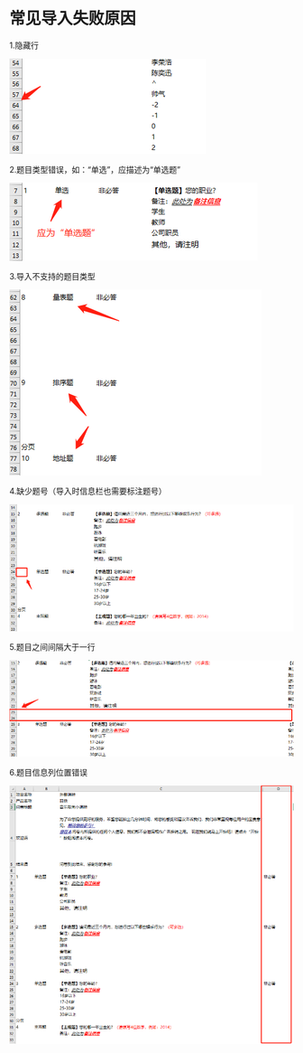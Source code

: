 # 常见导入失败原因

1.隐藏行

![&#x9690;&#x85CF;&#x884C;](../.gitbook/assets/image%20%28214%29.png)

2.题目类型错误，如：“单选”，应描述为“单选题”

![&#x9898;&#x76EE;&#x7C7B;&#x578B;&#x9519;&#x8BEF;](../.gitbook/assets/image%20%2861%29.png)

3.导入不支持的题目类型

![&#x5BFC;&#x5165;&#x4E0D;&#x652F;&#x6301;&#x9898;&#x578B;&#x4F1A;&#x62A5;&#x9519;](../.gitbook/assets/image%20%28259%29.png)

4.缺少题号（导入时信息栏也需要标注题号）

![&#x7F3A;&#x5C11;&#x9898;&#x53F7;](../.gitbook/assets/image%20%28209%29.png)

5.题目之间间隔大于一行

![&#x9898;&#x76EE;&#x4E4B;&#x95F4;&#x95F4;&#x9694;&#x5927;&#x4E8E;&#x4E00;&#x884C;](../.gitbook/assets/image%20%28300%29.png)

6.题目信息列位置错误

![&#x9898;&#x76EE;&#x8BBE;&#x5217;&#x5E94;&#x5728;&#x95EE;&#x5377;&#x5185;&#x5BB9;&#x5217;&#x524D;](../.gitbook/assets/image%20%28343%29.png)



